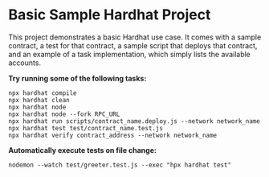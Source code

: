 # Basic Sample Hardhat Project

This project demonstrates a basic Hardhat use case. It comes with a sample contract, a test for that contract, a sample script that deploys that contract, and an example of a task implementation, which simply lists the available accounts.

**Try running some of the following tasks:**

```shell
npx hardhat compile
npx hardhat clean
npx hardhat node
npx hardhat node --fork RPC_URL
npx hardhat run scripts/contract_name.deploy.js --network network_name
npx hardhat test test/contract_name.test.js
npx hardhat verify contract_address --network network_name
```

**Automatically execute tests on file change:**

```shell
nodemon --watch test/greeter.test.js --exec "hpx hardhat test"
```
